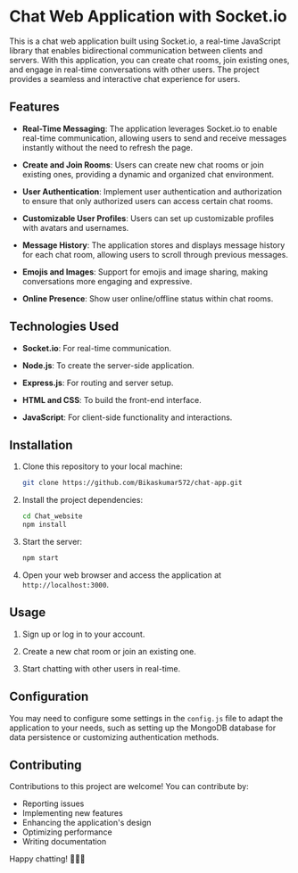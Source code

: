 # Chat Web Application with Socket.io

This is a chat web application built using Socket.io, a real-time JavaScript library that enables bidirectional communication between clients and servers. With this application, you can create chat rooms, join existing ones, and engage in real-time conversations with other users. The project provides a seamless and interactive chat experience for users.

## Features

- **Real-Time Messaging**: The application leverages Socket.io to enable real-time communication, allowing users to send and receive messages instantly without the need to refresh the page.

- **Create and Join Rooms**: Users can create new chat rooms or join existing ones, providing a dynamic and organized chat environment.

- **User Authentication**: Implement user authentication and authorization to ensure that only authorized users can access certain chat rooms.

- **Customizable User Profiles**: Users can set up customizable profiles with avatars and usernames.

- **Message History**: The application stores and displays message history for each chat room, allowing users to scroll through previous messages.

- **Emojis and Images**: Support for emojis and image sharing, making conversations more engaging and expressive.

- **Online Presence**: Show user online/offline status within chat rooms.

## Technologies Used

- **Socket.io**: For real-time communication.

- **Node.js**: To create the server-side application.

- **Express.js**: For routing and server setup.

- **HTML and CSS**: To build the front-end interface.

- **JavaScript**: For client-side functionality and interactions.

## Installation

1. Clone this repository to your local machine:
   ```bash
   git clone https://github.com/Bikaskumar572/chat-app.git
   ```

2. Install the project dependencies:
   ```bash
   cd Chat_website
   npm install
   ```

3. Start the server:
   ```bash
   npm start
   ```

4. Open your web browser and access the application at `http://localhost:3000`.

## Usage

1. Sign up or log in to your account.

2. Create a new chat room or join an existing one.

3. Start chatting with other users in real-time.

## Configuration

You may need to configure some settings in the `config.js` file to adapt the application to your needs, such as setting up the MongoDB database for data persistence or customizing authentication methods.

## Contributing

Contributions to this project are welcome! You can contribute by:

- Reporting issues
- Implementing new features
- Enhancing the application's design
- Optimizing performance
- Writing documentation

Happy chatting! 🚀📱💬

